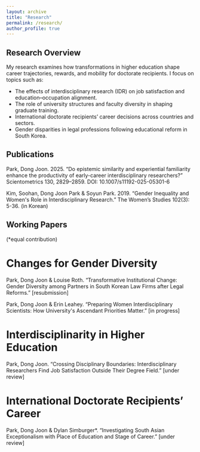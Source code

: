 ```yaml
---
layout: archive
title: "Research"
permalink: /research/
author_profile: true
---
```


## Research Overview

My research examines how transformations in higher education shape career trajectories, rewards, and mobility for doctorate recipients. I focus on topics such as:

- The effects of interdisciplinary research (IDR) on job satisfaction and education–occupation alignment.
- The role of university structures and faculty diversity in shaping graduate training.
- International doctorate recipients’ career decisions across countries and sectors.
- Gender disparities in legal professions following educational reform in South Korea.

## Publications

Park, Dong Joon. 2025. “Do epistemic similarity and experiential familiarity enhance the productivity of early-career interdisciplinary researchers?” Scientometrics 130, 2829–2859. DOI: 10.1007/s11192-025-05301-6

Kim, Soohan, Dong Joon Park & Soyun Park. 2019. “Gender Inequality and Women's Role in Interdisciplinary Research.” The Women’s Studies 102(3): 5-36. (in Korean)

## Working Papers 
(*equal contribution)

# Changes for Gender Diversity
Park, Dong Joon & Louise Roth. “Transformative Institutional Change: Gender Diversity among Partners in South Korean Law Firms after Legal Reforms.” [resubmission]

Park, Dong Joon & Erin Leahey. “Preparing Women Interdisciplinary Scientists: How University's Ascendant Priorities Matter.” [in progress]

# Interdisciplinarity in Higher Education 
Park, Dong Joon. “Crossing Disciplinary Boundaries: Interdisciplinary Researchers Find Job Satisfaction Outside Their Degree Field.” [under review] 

# International Doctorate Recipients’ Career 
Park, Dong Joon & Dylan Simburger*. “Investigating South Asian Exceptionalism with Place of Education and Stage of Career.” [under review]
